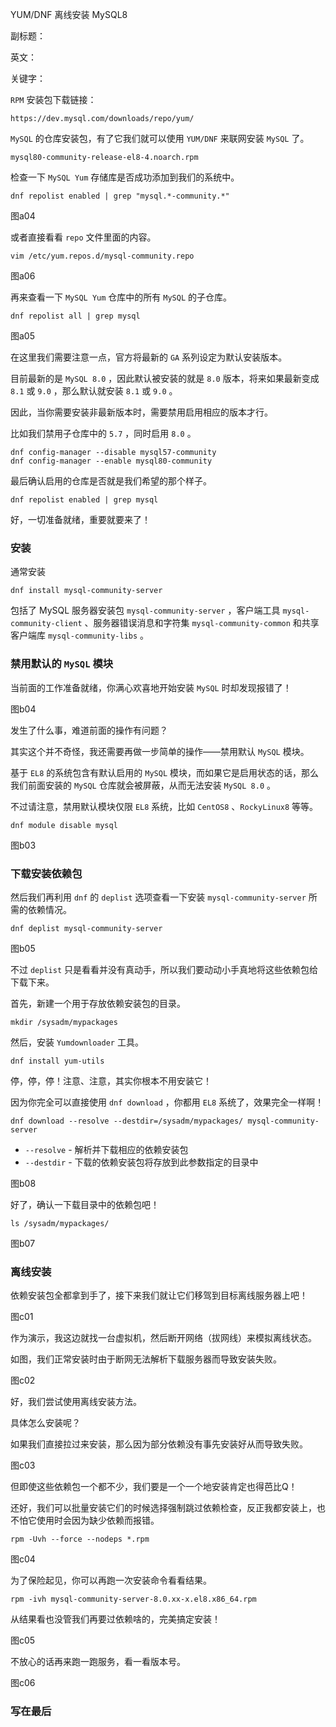 YUM/DNF 离线安装 MySQL8

副标题：

英文：

关键字：







`RPM` 安装包下载链接：

```
https://dev.mysql.com/downloads/repo/yum/
```



`MySQL` 的仓库安装包，有了它我们就可以使用 `YUM/DNF` 来联网安装 `MySQL` 了。

```
mysql80-community-release-el8-4.noarch.rpm
```



检查一下 `MySQL Yum` 存储库是否成功添加到我们的系统中。

```
dnf repolist enabled | grep "mysql.*-community.*"
```

图a04



或者直接看看 `repo` 文件里面的内容。

```
vim /etc/yum.repos.d/mysql-community.repo
```

图a06



再来查看一下 `MySQL Yum` 仓库中的所有 `MySQL` 的子仓库。

```
dnf repolist all | grep mysql
```

图a05



在这里我们需要注意一点，官方将最新的 `GA` 系列设定为默认安装版本。

目前最新的是 `MySQL 8.0` ，因此默认被安装的就是 `8.0` 版本，将来如果最新变成 `8.1` 或 `9.0` ，那么默认就安装 `8.1` 或 `9.0` 。

因此，当你需要安装非最新版本时，需要禁用启用相应的版本才行。

比如我们禁用子仓库中的 `5.7` ，同时启用 `8.0` 。

```
dnf config-manager --disable mysql57-community
dnf config-manager --enable mysql80-community
```



最后确认启用的仓库是否就是我们希望的那个样子。

```
dnf repolist enabled | grep mysql
```



好，一切准备就绪，重要就要来了！



### 安装

通常安装

```
dnf install mysql-community-server
```

包括了 MySQL 服务器安装包 `mysql-community-server` ，客户端工具 `mysql-community-client` 、服务器错误消息和字符集 `mysql-community-common` 和共享客户端库 `mysql-community-libs` 。

 

### 禁用默认的 `MySQL` 模块

当前面的工作准备就绪，你满心欢喜地开始安装 `MySQL` 时却发现报错了！

图b04



发生了什么事，难道前面的操作有问题？

其实这个并不奇怪，我还需要再做一步简单的操作——禁用默认 `MySQL` 模块。

基于 `EL8` 的系统包含有默认启用的 `MySQL` 模块，而如果它是启用状态的话，那么我们前面安装的  `MySQL` 仓库就会被屏蔽，从而无法安装 `MySQL 8.0` 。

不过请注意，禁用默认模块仅限 `EL8` 系统，比如 `CentOS8` 、`RockyLinux8` 等等。

```
dnf module disable mysql
```

图b03



### 下载安装依赖包

然后我们再利用 `dnf` 的 `deplist` 选项查看一下安装 `mysql-community-server` 所需的依赖情况。

```
dnf deplist mysql-community-server
```

图b05



不过 `deplist` 只是看看并没有真动手，所以我们要动动小手真地将这些依赖包给下载下来。

首先，新建一个用于存放依赖安装包的目录。

```
mkdir /sysadm/mypackages
```



然后，安装 `Yumdownloader` 工具。

```
dnf install yum-utils
```

停，停，停！注意、注意，其实你根本不用安装它！

因为你完全可以直接使用 `dnf download` ，你都用 `EL8` 系统了，效果完全一样啊！

```
dnf download --resolve --destdir=/sysadm/mypackages/ mysql-community-server
```

* `--resolve` - 解析并下载相应的依赖安装包
* `--destdir` - 下载的依赖安装包将存放到此参数指定的目录中

图b08





好了，确认一下载目录中的依赖包吧！

```
ls /sysadm/mypackages/
```

图b07



### 离线安装

依赖安装包全都拿到手了，接下来我们就让它们移驾到目标离线服务器上吧！

图c01



作为演示，我这边就找一台虚拟机，然后断开网络（拔网线）来模拟离线状态。

如图，我们正常安装时由于断网无法解析下载服务器而导致安装失败。

图c02



好，我们尝试使用离线安装方法。

具体怎么安装呢？

如果我们直接拉过来安装，那么因为部分依赖没有事先安装好从而导致失败。

图c03



但即使这些依赖包一个都不少，我们要是一个一个地安装肯定也得芭比Q！

还好，我们可以批量安装它们的时候选择强制跳过依赖检查，反正我都安装上，也不怕它使用时会因为缺少依赖而报错。

```
rpm -Uvh --force --nodeps *.rpm
```

图c04



为了保险起见，你可以再跑一次安装命令看看结果。

```
rpm -ivh mysql-community-server-8.0.xx-x.el8.x86_64.rpm
```

从结果看也没管我们再要过依赖啥的，完美搞定安装！

图c05



不放心的话再来跑一跑服务，看一看版本号。

图c06



### 写在最后




